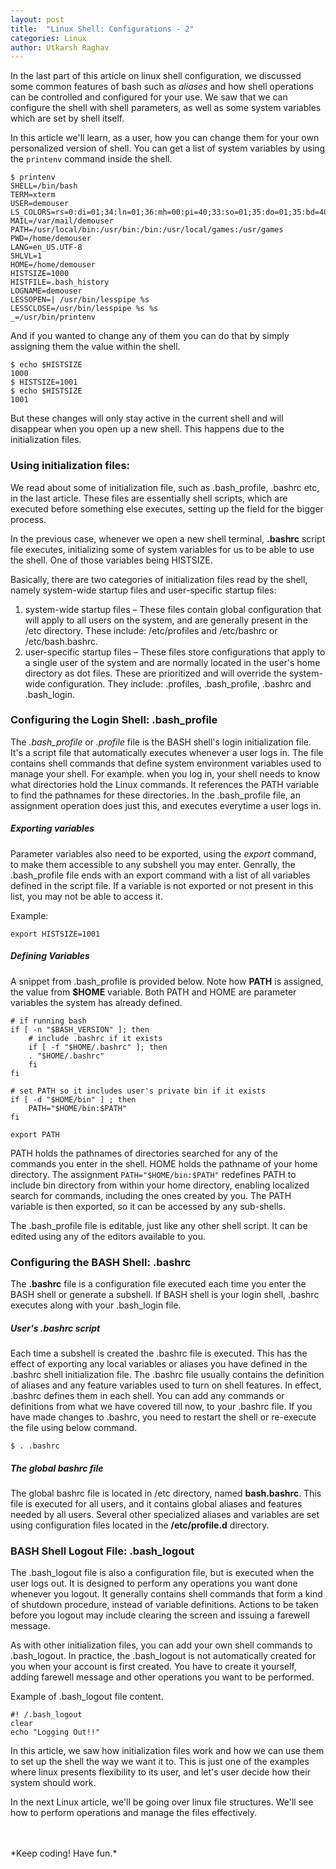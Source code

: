 ```yaml
---
layout: post
title:  "Linux Shell: Configurations - 2"
categories: Linux
author: Utkarsh Raghav
---
```

In the last part of this article on linux shell configuration, we discussed some common features of bash such as *aliases* and how shell operations can be controlled and configured for your use.
We saw that we can configure the shell with shell parameters, as well as some system variables which are set by shell itself.

In this article we'll learn, as a user, how you can change them for your own personalized version of shell. You can get a list of system variables by using the `printenv` command inside the shell.

```
$ printenv
SHELL=/bin/bash
TERM=xterm
USER=demouser
LS_COLORS=rs=0:di=01;34:ln=01;36:mh=00:pi=40;33:so=01;35:do=01;35:bd=40;33;01:cd=40;33;01:or=40;31;01:su=37;41:sg=30;43:ca:...
MAIL=/var/mail/demouser
PATH=/usr/local/bin:/usr/bin:/bin:/usr/local/games:/usr/games
PWD=/home/demouser
LANG=en_US.UTF-8
SHLVL=1
HOME=/home/demouser
HISTSIZE=1000
HISTFILE=.bash_history
LOGNAME=demouser
LESSOPEN=| /usr/bin/lesspipe %s
LESSCLOSE=/usr/bin/lesspipe %s %s
_=/usr/bin/printenv
```

And if you wanted to change any of them you can do that by simply assigning them the value within the shell.

```
$ echo $HISTSIZE
1000
$ HISTSIZE=1001
$ echo $HISTSIZE
1001
```
But these changes will only stay active in the current shell and will disappear when you open up a new shell. This happens due to the initialization files.

### Using initialization files:
We read about some of initialization file, such as .bash_profile, .bashrc etc, in the last article. These files are essentially shell scripts, which are executed before something else executes, setting up the field for the bigger process.

In the previous case, whenever we open a new shell terminal, **.bashrc** script file executes, initializing some of system variables for us to be able to use the shell. One of those variables being HISTSIZE.

Basically, there are two categories of initialization files read by the shell, namely system-wide startup files and user-specific startup files:

1. system-wide startup files – These files contain global configuration that will apply to all users on the system, and are generally present in the /etc directory. These include: /etc/profiles and /etc/bashrc or /etc/bash.bashrc.
2. user-specific startup files – These files store configurations that apply to a single user of the system and are normally located in the user's home directory as dot files. These are prioritized and will override the system-wide configuration. They include: .profiles, .bash_profile, .bashrc and .bash_login.


### Configuring the Login Shell: .bash_profile
The *.bash_profile* or *.profile* file is the BASH shell's login initialization file. It's a script file that automatically executes whenever a user logs in.
The file contains shell commands that define system environment variables used to manage your shell. For example. when you log in, your shell needs to know what directories hold the Linux commands. It references the PATH variable to find the pathnames for these directories. In the .bash_profile file, an assignment operation does just this, and executes everytime a user logs in.

##### Exporting variables
Parameter variables also need to be exported, using the *export* command, to make them accessible to any subshell you may enter. Genrally, the .bash_profile file ends with an export command with a list of all variables defined in the script file. If a variable is not exported or not present in this list, you may not be able to access it.

Example:
```
export HISTSIZE=1001
```
##### Defining Variables
A snippet from .bash_profile is provided below. Note how **PATH** is assigned, the value from **$HOME** variable. Both PATH and HOME are parameter variables the system has already defined.
```
# if running bash
if [ -n "$BASH_VERSION" ]; then
    # include .bashrc if it exists
    if [ -f "$HOME/.bashrc" ]; then
	. "$HOME/.bashrc"
    fi
fi

# set PATH so it includes user's private bin if it exists
if [ -d "$HOME/bin" ] ; then
    PATH="$HOME/bin:$PATH"
fi

export PATH
```
PATH holds the pathnames of directories searched for any of the commands you enter in the shell. HOME holds the pathname of your home directory. The assignment `PATH="$HOME/bin:$PATH"` redefines PATH to include bin directory from within your home directory, enabling localized search for commands, including the ones created by you. The PATH variable is then exported, so it can be accessed by any sub-shells.

The .bash_profile file is editable, just like any other shell script. It can be edited using any of the editors available to you.



### Configuring the BASH Shell: .bashrc
The **.bashrc** file is a configuration file executed each time you enter the BASH shell or generate a subshell.
If BASH shell is your login shell, .bashrc executes along with your .bash_login file.

##### User's .bashrc script
Each time a subshell is created the .bashrc file is executed. This has the effect of exporting any local variables or aliases you have defined in the .bashrc shell initialization file.
The .bashrc file usually contains the definition of aliases and any feature variables used to turn on shell features. In effect, .bashrc defines them in each shell.
You can add any commands or definitions from what we have covered till now, to your .bashrc file. If you have made changes to .bashrc, you need to restart the shell or re-execute the file using below command.
```
$ . .bashrc
```
##### The global *bashrc* file
The global bashrc file is located in /etc directory, named **bash.bashrc**. This file is executed for all users, and it contains global aliases and features needed by all users. Several other specialized aliases and variables are set using configuration files located in the **/etc/profile.d** directory.


### BASH Shell Logout File: .bash_logout
The .bash_logout file is also a configuration file, but is executed when the user logs out. It is designed to perform any operations you want done whenever you logout.
It generally contains shell commands that form a kind of shutdown procedure, instead of variable definitions. Actions to be taken before you logout may include clearing the screen and issuing a farewell message.

As with other initialization files, you can add your own shell commands to .bash_logout. In practice, the .bash_logout is not automatically created for you when your account is first created. You have to create it yourself, adding farewell message and other operations you want to be performed.

Example of .bash_logout file content.
```
#! /.bash_logout
clear
echo "Logging Out!!"
```
In this article, we saw how initialization files work and how we can use them to set up the shell the way we want it to.
This is just one of the examples where linux presents flexibility to its user, and let's user decide how their system should work.

In the next Linux article, we'll be going over linux file structures. We'll see how to perform operations and manage the files effectively.  


<br/>
<br/>
*Keep coding! Have fun.*
